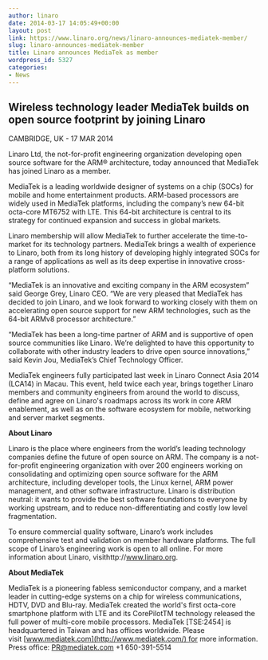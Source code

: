 ```yaml
---
author: linaro
date: 2014-03-17 14:05:49+00:00
layout: post
link: https://www.linaro.org/news/linaro-announces-mediatek-member/
slug: linaro-announces-mediatek-member
title: Linaro announces MediaTek as member
wordpress_id: 5327
categories:
- News
---
```


## Wireless technology leader MediaTek builds on open source footprint by joining Linaro


CAMBRIDGE, UK - 17 MAR 2014

Linaro Ltd, the not-for-profit engineering organization developing open source software for the ARM® architecture, today announced that MediaTek has joined Linaro as a member.

MediaTek is a leading worldwide designer of systems on a chip (SOCs) for mobile and home entertainment products. ARM-based processors are widely used in MediaTek platforms, including the company’s new 64-bit octa-core MT6752 with LTE. This 64-bit architecture is central to its strategy for continued expansion and success in global markets.

Linaro membership will allow MediaTek to further accelerate the time-to-market for its technology partners. MediaTek brings a wealth of experience to Linaro, both from its long history of developing highly integrated SOCs for a range of applications as well as its deep expertise in innovative cross-platform solutions.

“MediaTek is an innovative and exciting company in the ARM ecosystem” said George Grey, Linaro CEO. “We are very pleased that MediaTek has decided to join Linaro, and we look forward to working closely with them on accelerating open source support for new ARM technologies, such as the 64-bit ARMv8 processor architecture.”

“MediaTek has been a long-time partner of ARM and is supportive of open source communities like Linaro. We’re delighted to have this opportunity to collaborate with other industry leaders to drive open source innovations,” said Kevin Jou, MediaTek’s Chief Technology Officer.

MediaTek engineers fully participated last week in Linaro Connect Asia 2014 (LCA14) in Macau. This event, held twice each year, brings together Linaro members and community engineers from around the world to discuss, define and agree on Linaro's roadmaps across its work in core ARM enablement, as well as on the software ecosystem for mobile, networking and server market segments.

**About Linaro**

Linaro is the place where engineers from the world’s leading technology companies define the future of open source on ARM. The company is a not-for-profit engineering organization with over 200 engineers working on consolidating and optimizing open source software for the ARM architecture, including developer tools, the Linux kernel, ARM power management, and other software infrastructure. Linaro is distribution neutral: it wants to provide the best software foundations to everyone by working upstream, and to reduce non-differentiating and costly low level fragmentation.

To ensure commercial quality software, Linaro’s work includes comprehensive test and validation on member hardware platforms. The full scope of Linaro’s engineering work is open to all online. For more information about Linaro, visithttp://www.linaro.org.

**About MediaTek**

MediaTek is a pioneering fabless semiconductor company, and a market leader in cutting-edge systems on a chip for wireless communications, HDTV, DVD and Blu-ray. MediaTek created the world's first octa-core smartphone platform with LTE and its CorePilotTM technology released the full power of multi-core mobile processors. MediaTek [TSE:2454] is headquartered in Taiwan and has offices worldwide. Please visit [www.mediatek.com](http://www.mediatek.com/) for more information.
Press office: [PR@mediatek.com](mailto:PR@mediatek.com)
+1 650-391-5514
